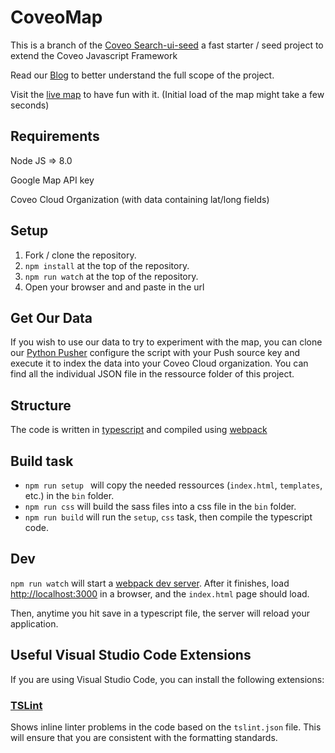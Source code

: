 # CoveoMap 
This is a branch of the [Coveo Search-ui-seed](https://github.com/coveo/search-ui-seed) a fast starter / seed project to extend the Coveo Javascript Framework

Read our [Blog](https://github.com/coveo/search-ui-seed) to better understand the full scope of the project.

Visit the [live map](https://coveo-map.herokuapp.com/) to have fun with it. (Initial load of the map might take a few seconds)

## Requirements
Node JS => 8.0

Google Map API key

Coveo Cloud Organization (with data containing lat/long fields)

## Setup

1. Fork / clone the repository.
2. `npm install` at the top of the repository.
3. `npm run watch` at the top of the repository.
4. Open your browser and and paste in the url  

## Get Our Data
If you wish to use our data to try to experiment with the map, you can clone our [Python Pusher](https://github.com/coveo/samples/tree/master/push-api/python-pusher) configure the script with your Push source key and execute it to index the data into your Coveo Cloud organization. You can find all the individual JSON file in the ressource folder of this project.

## Structure

The code is written in [typescript](http://www.typescriptlang.org/) and compiled using [webpack](https://webpack.github.io/)

## Build task

* `npm run setup ` will copy the needed ressources (`index.html`, `templates`, etc.) in the `bin` folder.
* `npm run css` will build the sass files into a css file in the `bin` folder.
* `npm run build` will run the `setup`, `css` task, then compile the typescript code.

## Dev

`npm run watch` will start a [webpack dev server](https://webpack.js.org/concepts/). After it finishes, load [http://localhost:3000](http://localhost:3000) in a browser, and the `index.html` page should load.

Then, anytime you hit save in a typescript file, the server will reload your application.

## Useful Visual Studio Code Extensions

If you are using Visual Studio Code, you can install the following extensions:

### [TSLint](https://marketplace.visualstudio.com/items?itemName=eg2.tslint)

Shows inline linter problems in the code based on the `tslint.json` file. This will ensure that you are consistent with the formatting standards. 


